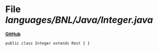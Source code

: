 # File _languages/BNL/Java/Integer.java_
**[GitHub](https://github.com/softlang/yas/blob/master/languages/BNL/Java/Integer.java)**
```
public class Integer extends Rest { }
```
